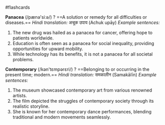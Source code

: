 #flashcards

**Panacea** (/pænə'siːə/) 
?
==A solution or remedy for all difficulties or diseases.==
*Hindi translation:* अचूक उपाय (Achuk upāy)
*Example sentences:*
1.  The new drug was hailed as a panacea for cancer, offering hope to patients worldwide.
2.  Education is often seen as a panacea for social inequality, providing opportunities for upward mobility.
3.  While technology has its benefits, it is not a panacea for all societal problems.


**Contemporary** (/kən'tɛmpərɛri/) 
?
==Belonging to or occurring in the present time; modern.==
*Hindi translation:* समकालीन (Samakālīn)
*Example sentences:*
1.  The museum showcased contemporary art from various renowned artists.
2.  The film depicted the struggles of contemporary society through its realistic storyline.
3.  She is known for her contemporary dance performances, blending traditional and modern movements seamlessly.

